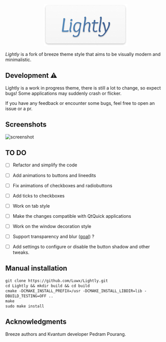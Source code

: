 <p align="center">
  <img src="logo.png"/>
</p>

*Lightly* is a fork of breeze theme style that aims to be visually modern and minimalistic. 

## Development ⚠️

Lightly is a work in progress theme, there is still a lot to change, so expect bugs! Some applications may suddenly crash or flicker.

If you have any feedback or encounter some bugs, feel free to open an issue or a pr.


## Screenshots

![screenshot](https://github.com/Luwx/Lightly/blob/master/Screenshot.png)


## TO DO

- [ ] Refactor and simplify the code 
- [ ] Add animations to buttons and lineedits
- [ ] Fix animations of checkboxes and radiobuttons
- [ ] Add ticks to checkboxes
- [ ] Work on tab style
- [ ] Make the changes compatible with QtQuick applications
- [ ] Work on the window decoration style
- [ ] Support transparency and blur ([goal](https://github.com/Luwx/Lightly/blob/master/goal-decoration_and_toolbar.png)) ?
- [ ] Add settings to configure or disable the button shadow and other tweaks.


## Manual installation
```
git clone https://github.com/Luwx/Lightly.git
cd Lightly && mkdir build && cd build
cmake -DCMAKE_INSTALL_PREFIX=/usr -DCMAKE_INSTALL_LIBDIR=lib -DBUILD_TESTING=OFF ..
make
sudo make install
```

## Acknowledgments

Breeze authors and Kvantum developer Pedram Pourang.





